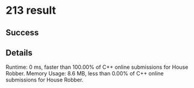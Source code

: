 
# 213 result

## Success

## Details

Runtime: 0 ms, faster than 100.00% of C++ online submissions for House Robber.
Memory Usage: 8.6 MB, less than 0.00% of C++ online submissions for House Robber.
